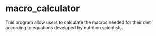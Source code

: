 # macro_calculator
This program allow users to calculate the macros needed for their diet according to equations developed by nutrition scientists.

